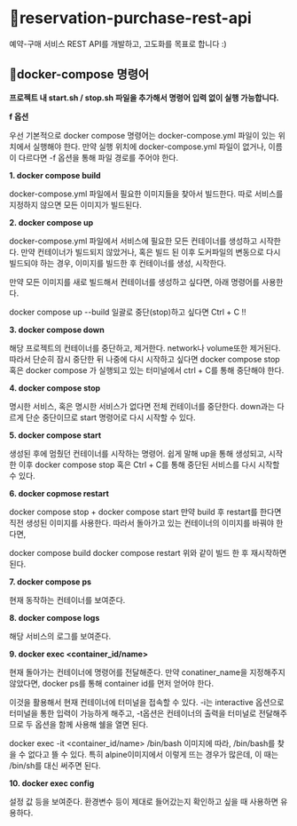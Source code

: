 # 📌reservation-purchase-rest-api
예약-구매 서비스 REST API를 개발하고, 고도화를 목표로 합니다 :)

## 🔎docker-compose 명령어

**프로젝트 내 start.sh / stop.sh 파일을 추가해서 명령어 입력 없이 실행 가능합니다.**

**f 옵션**

우선 기본적으로 docker compose 명령어는 docker-compose.yml 파일이 있는 위치에서 실행해야 한다. 만약 실행 위치에 docker-compose.yml 파일이 없거나, 이름이 다르다면 -f 옵션을 통해 파일 경로를 주어야 한다.

**1. docker compose build <service>**

docker-compose.yml 파일에서 필요한 이미지들을 찾아서 빌드한다.
따로 서비스를 지정하지 않으면 모든 이미지가 빌드된다.

**2. docker compose up <service>**

docker-compose.yml 파일에서 서비스에 필요한 모든 컨테이너를 생성하고 시작한다. 만약 컨테이너가 빌드되지 않았거나, 혹은 빌드 된 이후 도커파일의 변동으로 다시 빌드되야 하는 경우, 이미지를 빌드한 후 컨테이너를 생성, 시작한다.

만약 모든 이미지를 새로 빌드해서 컨테이너를 생성하고 싶다면, 아래 명령어를 사용한다.

docker compose up --build
일괄로 중단(stop)하고 싶다면 Ctrl + C !!

**3. docker compose down <service>**

해당 프로젝트의 컨테이너를 중단하고, 제거한다. network나 volume또한 제거된다. 따라서 단순히 잠시 중단한 뒤 나중에 다시 시작하고 싶다면 docker compose stop 혹은 docker compose 가 실행되고 있는 터미널에서 ctrl + C를 통해 중단해야 한다.

**4. docker compose stop <service>**

명시한 서비스, 혹은 명시한 서비스가 없다면 전체 컨테이너를 중단한다.
down과는 다르게 단순 중단이므로 start 명령어로 다시 시작할 수 있다.

**5. docker compose start <service>**

생성된 후에 멈췄던 컨테이너를 시작하는 명령어. 쉽게 말해 up을 통해 생성되고, 시작한 이후 docker compose stop 혹은 Ctrl + C를 통해 중단된 서비스를 다시 시작할 수 있다.

**6. docker copmose restart <service>**

docker compose stop + docker compose start
만약 build 후 restart를 한다면 직전 생성된 이미지를 사용한다. 따라서 돌아가고 있는 컨테이너의 이미지를 바꿔야 한다면,

docker compose build <service>
docker compose restart <service>
위와 같이 빌드 한 후 재시작하면 된다.

**7. docker compose ps**

현재 동작하는 컨테이너를 보여준다.

**8. docker compose logs <service>**

해당 서비스의 로그를 보여준다.

**9. docker exec <container_id/name> <command>**

현재 돌아가는 컨테이너에 명령어를 전달해준다.
만약 conatiner_name을 지정해주지 않았다면, docker ps를 통해 container id를 먼저 얻어야 한다.

이것을 활용해서 현재 컨테이너에 터미널을 접속할 수 있다.
-i는 interactive 옵션으로 터미널을 통한 입력이 가능하게 해주고, -t옵션은 컨테이너의 출력을 터미널로 전달해주므로 두 옵션을 함께 사용해 쉘을 열면 된다.

docker exec -it <container_id/name> /bin/bash
이미지에 따라, /bin/bash를 찾을 수 없다고 뜰 수 있다. 특히 alpine이미지에서 이렇게 뜨는 경우가 많은데, 이 때는 /bin/sh를 대신 써주면 된다.

**10. docker exec config <service>**

설정 값 등을 보여준다. 환경변수 등이 제대로 들어갔는지 확인하고 싶을 때 사용하면 유용하다.

